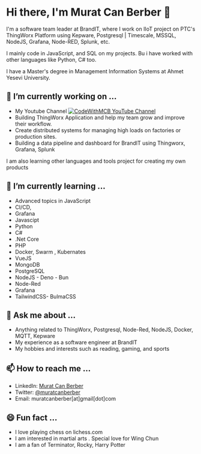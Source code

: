 # Hi there, I'm Murat Can Berber 👋

I'm a software team leader at BrandIT, where I work on IIoT project on PTC's ThingWorx Platform using Kepware, Postgresql | Timescale, MSSQL, NodeJS, Grafana, Node-RED, Splunk, etc. 

I mainly code in JavaScript, and SQL on my projects. Bu i have worked with other languages like Python, C# too.

I have a Master's degree in Management Information Systems at Ahmet Yesevi University.

## 🔭 I’m currently working on ...
- My Youtube Channel [![CodeWithMCB YouTube Channel](https://i.imgur.com/jwZa8R8.png)](https://www.youtube.com/@CodeWithMCB)
- Building ThingWorx Application and help my team grow and improve their workflow.
- Create distributed systems for managing high loads on factories or production sites.
- Building a data pipeline and dashboard for BrandIT using Thingworx, Grafana, Splunk

I am also learning other languages and tools project for creating my own products

## 🌱 I’m currently learning ...

- Advanced topics in JavaScript
- CI/CD,
- Grafana
- Javascipt
- Python
- C#
- .Net Core
- PHP
- Docker, Swarm , Kubernates
- VueJS
- MongoDB
- PostgreSQL
- NodeJS - Deno - Bun
- Node-Red
- Grafana
- TailwindCSS- BulmaCSS

## 💬 Ask me about ...

- Anything related to ThingWorx, Postgresql, Node-Red, NodeJS, Docker, MQTT, Kepware
- My experience as a software engineer at BrandIT
- My hobbies and interests such as reading, gaming, and sports

## 📫 How to reach me ...

- LinkedIn: [Murat Can Berber](https://www.linkedin.com/muratcanberber/)
- Twitter: [@muratcanberber](https://www.linkedin.com/muratcanberber/)
- Email: muratcanberber[at]gmail[dot]com

## 😄 Fun fact ...

- I love playing chess on lichess.com
- I am interested in martial arts . Special love for Wing Chun
- I am a fan of Terminator, Rocky, Harry Potter
